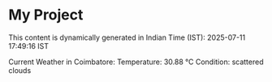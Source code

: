 # My Project

This content is dynamically generated in Indian Time (IST): 2025-07-11 17:49:16 IST


Current Weather in Coimbatore:
Temperature: 30.88 °C
Condition: scattered clouds
